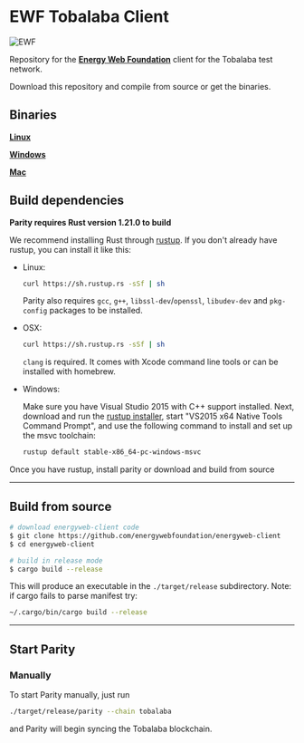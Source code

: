 # EWF Tobalaba Client

![EWF](http://energyweb.org/wp-content/uploads/2017/02/EnergyWebnoback-1.png)

Repository for the [**Energy Web Foundation**](http://energyweb.org/) client for the Tobalaba test network.

Download this repository and compile from source or get the binaries.

## Binaries

**[Linux](https://tobalaba.slock.it/download/ewf-client-linux)**

**[Windows](https://tobalaba.slock.it/download/ewf-client-windows.exe)**

**[Mac](https://tobalaba.slock.it/download/ewf-client-mac)**

## Build dependencies

**Parity requires Rust version 1.21.0 to build**

We recommend installing Rust through [rustup](https://www.rustup.rs/). If you don't already have rustup, you can install it like this:

- Linux:
    ```bash
    curl https://sh.rustup.rs -sSf | sh
    ```

    Parity also requires `gcc`, `g++`, `libssl-dev`/`openssl`, `libudev-dev` and `pkg-config` packages to be installed.

- OSX:
    ```bash
    curl https://sh.rustup.rs -sSf | sh
    ```

    `clang` is required. It comes with Xcode command line tools or can be installed with homebrew.

- Windows:

    Make sure you have Visual Studio 2015 with C++ support installed. Next, download and run the [rustup installer](https://static.rust-lang.org/rustup/dist/x86_64-pc-windows-msvc/rustup-init.exe), start "VS2015 x64 Native Tools Command Prompt", and use the following command to install and set up the msvc toolchain:

    ```bash
    rustup default stable-x86_64-pc-windows-msvc
    ```

Once you have rustup, install parity or download and build from source

----

## Build from source

```bash
# download energyweb-client code
$ git clone https://github.com/energywebfoundation/energyweb-client
$ cd energyweb-client

# build in release mode
$ cargo build --release
```

This will produce an executable in the `./target/release` subdirectory.
Note: if cargo fails to parse manifest try:

```bash
~/.cargo/bin/cargo build --release
```

----

## Start Parity

### Manually

To start Parity manually, just run

```bash
./target/release/parity --chain tobalaba
```

and Parity will begin syncing the Tobalaba blockchain.
